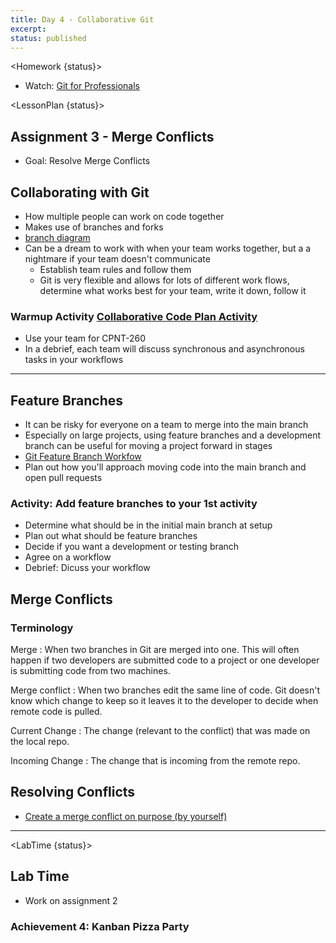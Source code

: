 ```yaml
---
title: Day 4 - Collaborative Git
excerpt:
status: published
---
```


<script>

	import Homework from "$lib/components/Homework.svelte";
	import LessonPlan from "$lib/components/LessonPlan.svelte";
	import LabTime from "$lib/components/LabTime.svelte";

</script>

<Homework {status}>

- Watch: [Git for Professionals](https://youtu.be/Uszj_k0DGsg?t=88)

</Homework>

<LessonPlan {status}>

## Assignment 3 - Merge Conflicts

- Goal: Resolve Merge Conflicts

## Collaborating with Git

- How multiple people can work on code together
- Makes use of branches and forks
- [branch diagram](https://gist.github.com/bryanbraun/8c93e154a93a08794291df1fcdce6918)
- Can be a dream to work with when your team works together, but a a nightmare if your team doesn't communicate
  - Establish team rules and follow them
  - Git is very flexible and allows for lots of different work flows, determine what works best for your team, write it down, follow it

### Warmup Activity [Collaborative Code Plan Activity](https://gist.github.com/lilyx13/6b4304a1ca70f0aeda998a430b053edc)

- Use your team for CPNT-260
- In a debrief, each team will discuss synchronous and asynchronous tasks in your workflows

---

## Feature Branches

- It can be risky for everyone on a team to merge into the main branch
- Especially on large projects, using feature branches and a development branch can be useful for moving a project forward in stages
- [Git Feature Branch Workfow](https://www.atlassian.com/git/tutorials/comparing-workflows/feature-branch-workflow)
- Plan out how you'll approach moving code into the main branch and open pull requests

### Activity: Add feature branches to your 1st activity

- Determine what should be in the initial main branch at setup
- Plan out what should be feature branches
- Decide if you want a development or testing branch
- Agree on a workflow
- Debrief: Dicuss your workflow

## Merge Conflicts

### Terminology

Merge : When two branches in Git are merged into one. This will often happen if two developers are submitted code to a project or one developer is submitting code from two machines.

Merge conflict : When two branches edit the same line of code. Git doesn't know which change to keep so it leaves it to the developer to decide when remote code is pulled.

Current Change : The change (relevant to the conflict) that was made on the local repo.

Incoming Change : The change that is incoming from the remote repo.

## Resolving Conflicts

- [Create a merge conflict on purpose (by yourself)](https://gist.github.com/acidtone/d8c2e285c9b25fcb7443a4f0f4e4b4e6)

---

</LessonPlan>

<LabTime {status}>

## Lab Time

- Work on assignment 2

### Achievement 4: Kanban Pizza Party

</LabTime>
